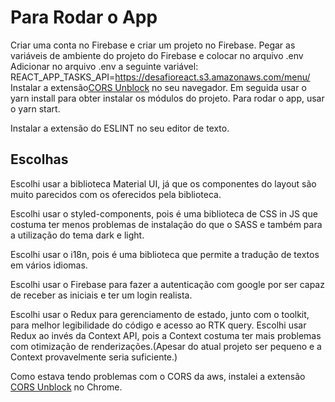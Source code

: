 # Para Rodar o App

Criar uma conta no Firebase e criar um projeto no Firebase.
Pegar as variáveis de ambiente do projeto do Firebase e colocar no arquivo .env
Adicionar no arquivo .env a seguinte variável: REACT_APP_TASKS_API=https://desafioreact.s3.amazonaws.com/menu/
Instalar a extensão[CORS Unblock](https://chrome.google.com/webstore/detail/cors-unblock/lfhmikememgdcahcdlaciloancbhjino?hl=en) no seu navegador.
Em seguida usar o yarn install para obter instalar os módulos do projeto.
Para rodar o app, usar o yarn start.

Instalar a extensão do ESLINT no seu editor de texto.

## Escolhas

Escolhi usar a biblioteca Material UI, já que os componentes do layout são muito parecidos com os oferecidos pela biblioteca.

Escolhi usar o styled-components, pois é uma biblioteca de CSS in JS que costuma ter menos problemas de instalação do que o SASS e também para a utilização do tema dark e light.

Escolhi usar o i18n, pois é uma biblioteca que permite a tradução de textos em vários idiomas.

Escolhi usar o Firebase para fazer a autenticação com google por ser capaz de receber as iniciais e ter um login realista.

Escolhi usar o Redux para gerenciamento de estado, junto com o toolkit, para melhor legibilidade do código e acesso ao RTK query. Escolhi usar Redux ao invés da Context API, pois a Context costuma ter mais problemas com otimização de renderizações.(Apesar do atual projeto ser pequeno e a Context provavelmente seria suficiente.)

Como estava tendo problemas com o CORS da aws, instalei a extensão [CORS Unblock](https://chrome.google.com/webstore/detail/cors-unblock/lfhmikememgdcahcdlaciloancbhjino?hl=en) no Chrome.
